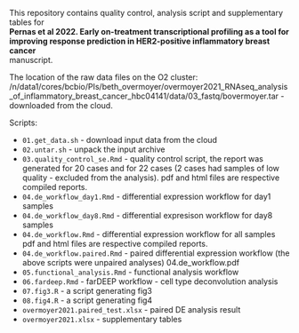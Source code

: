 This repository contains quality control, analysis script and supplementary tables for  
**Pernas et al 2022. Early on-treatment transcriptional profiling as a tool for improving response prediction in HER2-positive inflammatory breast cancer**  
manuscript.

The location of the raw data files on the O2 cluster:
/n/data1/cores/bcbio/PIs/beth_overmoyer/overmoyer2021_RNAseq_analysis_of_inflammatory_breast_cancer_hbc04141/data/03_fastq/bovermoyer.tar - downloaded from the cloud.

Scripts:
- `01.get_data.sh` - download input data from the cloud
- `02.untar.sh` - unpack the input archive
- `03.quality_control_se.Rmd` - quality control script, the report was generated for
20 cases and for 22 cases (2 cases had samples of low quality - excluded from the analysis).
pdf and html files are respective compiled reports.
- `04.de_workflow_day1.Rmd` - differential expression workflow for day1 samples
- `04.de_workflow_day8.Rmd` - differential expresison workflow for day8 samples
- `04.de_workflow.Rmd` - differential expression workflow for all samples
pdf and html files are respective compiled reports.
- `04.de_workflow.paired.Rmd` - paired differential expression workflow (the above scripts were unpaired analyses)
04.de_workflow.pdf
- `05.functional_analysis.Rmd` - functional analysis workflow
- `06.fardeep.Rmd` - farDEEP workflow - cell type deconvolution analysis
- `07.fig3.R` - a script generating fig3
- `08.fig4.R` - a script generating fig4
- `overmoyer2021.paired_test.xlsx` - paired DE analysis result
- `overmoyer2021.xlsx` - supplementary tables
